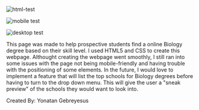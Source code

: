![html-test](https://user-images.githubusercontent.com/41601772/119990955-cb721280-bf7d-11eb-9d1e-017eb0d2f0b2.png)

![mobile test](https://user-images.githubusercontent.com/41601772/119991792-afbb3c00-bf7e-11eb-86d6-428c0c39267d.PNG)

![desktop test](https://user-images.githubusercontent.com/41601772/119991820-b6e24a00-bf7e-11eb-96c8-1e6265c3fde6.PNG)


This page was made to help prospective students find a online Biology degree based on their skill level. 
I used HTML5 and CSS to create this webpage. 
Althought creating the webpage went smoothly, I still ran into some issues with the page not being mobile-friendly and having trouble with the positioning of some elements. 
In the future, I would love to implement a feature that will list the top schools for Biology degrees before having to turn to the drop down menu. This will give the user a "sneak preview" of the schools they would want to look into.

Created By: Yonatan Gebreyesus
